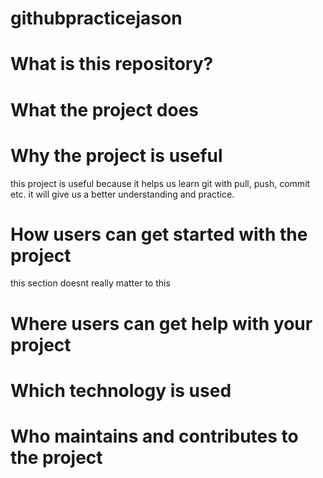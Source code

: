 # githubpracticejason
# What is this repository?

# What the project does

# Why the project is useful
this project is useful because it helps us learn git with pull, push, commit etc. it will give us a better understanding and practice.
# How users can get started with the project
this section doesnt really matter to this 
# Where users can get help with your project

# Which technology is used

# Who maintains and contributes to the project